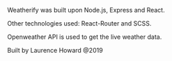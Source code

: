 Weatherify was built upon Node.js, Express and React.

Other technologies used: React-Router and SCSS.

Openweather API is used to get the live weather data.

Built by Laurence Howard @2019